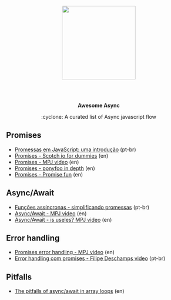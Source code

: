 <p align="center">
  <img height="200" src="https://achievement-images.teamtreehouse.com/badge_async-programming-with-JS_stage1.png">
</p>
</br></br>
<p align="center">
  <b>Awesome Async</b>
</p>
<p align="center">
  :cyclone: A curated list of Async javascript flow
</p>

## Promises
* [Promessas em JavaScript: uma introdução](https://developers.google.com/web/fundamentals/primers/promises?hl=pt-br) (pt-br)
* [Promises - Scotch io for dummies](https://scotch.io/tutorials/javascript-promises-for-dummies) (en)
* [Promises - MPJ video](https://www.youtube.com/watch?v=2d7s3spWAzo) (en)
* [Promises - ponyfoo in depth](https://ponyfoo.com/articles/es6-promises-in-depth) (en)
* [Promises - Promise fun](https://github.com/sindresorhus/promise-fun) (en)

## Async/Await
* [Funções assíncronas - simplificando promessas](https://developers.google.com/web/fundamentals/primers/async-functions?hl=pt-br) (pt-br)
* [Async/Await - MPJ video](https://www.youtube.com/watch?v=568g8hxJJp4) (en)
* [Async/Await - is useles? MPJ video](https://www.youtube.com/watch?v=ho5PnBOoacw) (en)

## Error handling
* [Promises error handling - MPJ video](https://www.youtube.com/watch?v=f8IgdnYIwOU) (en)
* [Error handling com promises - Filipe Deschamps video](https://www.youtube.com/watch?v=ZgWyha2d6iY) (pt-br)

## Pitfalls
* [The pitfalls of async/await in array loops](https://medium.com/dailyjs/the-pitfalls-of-async-await-in-array-loops-cf9cf713bfeb) (en)
